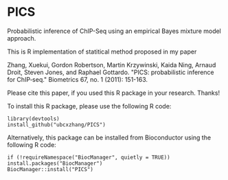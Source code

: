 # PICS
Probabilistic inference of ChIP-Seq using an empirical Bayes mixture model approach.

This is R implementation of statitical method proposed in my paper

Zhang, Xuekui, Gordon Robertson, Martin Krzywinski, Kaida Ning, Arnaud Droit, Steven Jones, and Raphael Gottardo. "PICS: probabilistic inference for ChIP‐seq." Biometrics 67, no. 1 (2011): 151-163.

Please cite this paper, if you used this R package in your research. Thanks!

To install this R package, please use the following R code:

    library(devtools)
    install_github("ubcxzhang/PICS")

Alternatively, this package can be installed from Bioconductor using  the following R code:

    if (!requireNamespace("BiocManager", quietly = TRUE))
    install.packages("BiocManager")
    BiocManager::install("PICS")
